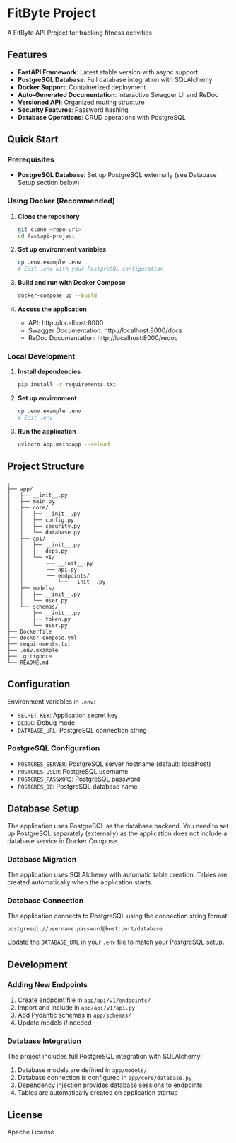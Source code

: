 # FitByte Project

A FitByte API Project for tracking fitness activities.

## Features

- **FastAPI Framework**: Latest stable version with async support
- **PostgreSQL Database**: Full database integration with SQLAlchemy
- **Docker Support**: Containerized deployment
- **Auto-Generated Documentation**: Interactive Swagger UI and ReDoc
- **Versioned API**: Organized routing structure
- **Security Features**: Password hashing
- **Database Operations**: CRUD operations with PostgreSQL

## Quick Start

### Prerequisites
- **PostgreSQL Database**: Set up PostgreSQL externally (see Database Setup section below)

### Using Docker (Recommended)

1. **Clone the repository**
   ```bash
   git clone <repo-url>
   cd fastapi-project
   ```

2. **Set up environment variables**
   ```bash
   cp .env.example .env
   # Edit .env with your PostgreSQL configuration
   ```

3. **Build and run with Docker Compose**
   ```bash
   docker-compose up --build
   ```

4. **Access the application**
   - API: http://localhost:8000
   - Swagger Documentation: http://localhost:8000/docs
   - ReDoc Documentation: http://localhost:8000/redoc

### Local Development

1. **Install dependencies**
   ```bash
   pip install -r requirements.txt
   ```

2. **Set up environment**
   ```bash
   cp .env.example .env
   # Edit .env
   ```

3. **Run the application**
   ```bash
   uvicorn app.main:app --reload
   ```

## Project Structure

```
.
├── app/
│   ├── __init__.py
│   ├── main.py
│   ├── core/
│   │   ├── __init__.py
│   │   ├── config.py
│   │   ├── security.py
│   │   └── database.py
│   ├── api/
│   │   ├── __init__.py
│   │   ├── deps.py
│   │   └── v1/
│   │       ├── __init__.py
│   │       ├── api.py
│   │       └── endpoints/
│   │           └── __init__.py
│   ├── models/
│   │   ├── __init__.py
│   │   └── user.py
│   └── schemas/
│       ├── __init__.py
│       ├── token.py
│       └── user.py
├── Dockerfile
├── docker-compose.yml
├── requirements.txt
├── .env.example
├── .gitignore
└── README.md
```

## Configuration

Environment variables in `.env`:

- `SECRET_KEY`: Application secret key
- `DEBUG`: Debug mode
- `DATABASE_URL`: PostgreSQL connection string

### PostgreSQL Configuration
- `POSTGRES_SERVER`: PostgreSQL server hostname (default: localhost)
- `POSTGRES_USER`: PostgreSQL username
- `POSTGRES_PASSWORD`: PostgreSQL password
- `POSTGRES_DB`: PostgreSQL database name

## Database Setup

The application uses PostgreSQL as the database backend. You need to set up PostgreSQL separately (externally) as the application does not include a database service in Docker Compose.


### Database Migration

The application uses SQLAlchemy with automatic table creation. Tables are created automatically when the application starts.

### Database Connection

The application connects to PostgreSQL using the connection string format:
```
postgresql://username:password@host:port/database
```

Update the `DATABASE_URL` in your `.env` file to match your PostgreSQL setup.

## Development

### Adding New Endpoints

1. Create endpoint file in `app/api/v1/endpoints/`
2. Import and include in `app/api/v1/api.py`
3. Add Pydantic schemas in `app/schemas/`
4. Update models if needed

### Database Integration

The project includes full PostgreSQL integration with SQLAlchemy:

1. Database models are defined in `app/models/`
2. Database connection is configured in `app/core/database.py`
3. Dependency injection provides database sessions to endpoints
4. Tables are automatically created on application startup

## License

Apache License